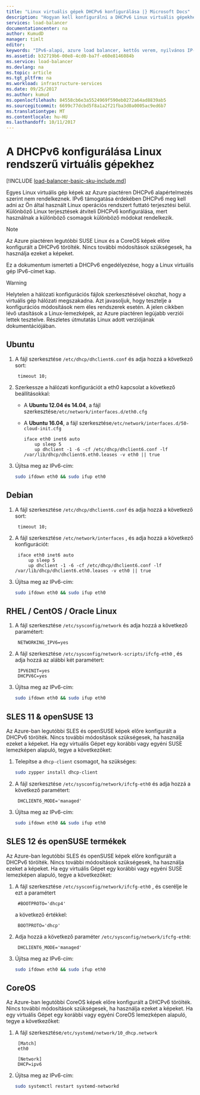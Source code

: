 ```yaml
---
title: "Linux virtuális gépek DHCPv6 konfigurálása |} Microsoft Docs"
description: "Hogyan kell konfigurálni a DHCPv6 Linux virtuális gépekhez."
services: load-balancer
documentationcenter: na
author: KumudD
manager: timlt
editor: 
keywords: "IPv6-alapú, azure load balancer, kettős verem, nyilvános IP-cím, natív ipv6, mobil, iot"
ms.assetid: b32719b6-00e8-4cd0-ba7f-e60e8146084b
ms.service: load-balancer
ms.devlang: na
ms.topic: article
ms.tgt_pltfrm: na
ms.workload: infrastructure-services
ms.date: 09/25/2017
ms.author: kumud
ms.openlocfilehash: 84558cb6e3a5524969f590eb0272a64ad8839ab5
ms.sourcegitcommit: 6699c77dcbd5f8a1a2f21fba3d0a0005ac9ed6b7
ms.translationtype: MT
ms.contentlocale: hu-HU
ms.lasthandoff: 10/11/2017
---
```

# <a name="configuring-dhcpv6-for-linux-vms"></a>A DHCPv6 konfigurálása Linux rendszerű virtuális gépekhez

[!INCLUDE [load-balancer-basic-sku-include.md](../../includes/load-balancer-basic-sku-include.md)]

Egyes Linux virtuális gép képek az Azure piactéren DHCPv6 alapértelmezés szerint nem rendelkeznek. IPv6 támogatása érdekében DHCPv6 meg kell adni az Ön által használt Linux operációs rendszert futtató terjesztési belül. Különböző Linux terjesztések átviteli DHCPv6 konfigurálása, mert használnak a különböző csomagok különböző módokat rendelkezik.

> [!NOTE]
> Az Azure piactéren legutóbbi SUSE Linux és a CoreOS képek előre konfigurált a DHCPv6 törölték. Nincs további módosítások szükségesek, ha használja ezeket a képeket.

Ez a dokumentum ismerteti a DHCPv6 engedélyezése, hogy a Linux virtuális gép IPv6-címet kap.

> [!WARNING]
> Helytelen a hálózati konfigurációs fájlok szerkesztésével okozhat, hogy a virtuális gép hálózati megszakadna. Azt javasoljuk, hogy tesztelje a konfigurációs módosítások nem éles rendszerek esetén. A jelen cikkben lévő utasítások a Linux-lemezképek, az Azure piactéren legújabb verziói lettek tesztelve. Részletes útmutatás Linux adott verziójának dokumentációjában.

## <a name="ubuntu"></a>Ubuntu

1. A fájl szerkesztése `/etc/dhcp/dhclient6.conf` és adja hozzá a következő sort:

        timeout 10;

2. Szerkessze a hálózati konfigurációt a eth0 kapcsolat a következő beállításokkal:

   * A **Ubuntu 12.04 és 14.04**, a fájl szerkesztése`/etc/network/interfaces.d/eth0.cfg`
   * A **Ubuntu 16.04**, a fájl szerkesztése`/etc/network/interfaces.d/50-cloud-init.cfg`

         iface eth0 inet6 auto
             up sleep 5
             up dhclient -1 -6 -cf /etc/dhcp/dhclient6.conf -lf /var/lib/dhcp/dhclient6.eth0.leases -v eth0 || true

3. Újítsa meg az IPv6-cím:

    ```bash
    sudo ifdown eth0 && sudo ifup eth0
    ```

## <a name="debian"></a>Debian

1. A fájl szerkesztése `/etc/dhcp/dhclient6.conf` és adja hozzá a következő sort:

        timeout 10;

2. A fájl szerkesztése `/etc/network/interfaces` , és adja hozzá a következő konfigurációt:

        iface eth0 inet6 auto
            up sleep 5
            up dhclient -1 -6 -cf /etc/dhcp/dhclient6.conf -lf /var/lib/dhcp/dhclient6.eth0.leases -v eth0 || true

3. Újítsa meg az IPv6-cím:

    ```bash
    sudo ifdown eth0 && sudo ifup eth0
    ```

## <a name="rhel--centos--oracle-linux"></a>RHEL / CentOS / Oracle Linux

1. A fájl szerkesztése `/etc/sysconfig/network` és adja hozzá a következő paramétert:

        NETWORKING_IPV6=yes

2. A fájl szerkesztése `/etc/sysconfig/network-scripts/ifcfg-eth0` , és adja hozzá az alábbi két paramétert:

        IPV6INIT=yes
        DHCPV6C=yes

3. Újítsa meg az IPv6-cím:

    ```bash
    sudo ifdown eth0 && sudo ifup eth0
    ```

## <a name="sles-11--opensuse-13"></a>SLES 11 & openSUSE 13

Az Azure-ban legutóbbi SLES és openSUSE képek előre konfigurált a DHCPv6 törölték. Nincs további módosítások szükségesek, ha használja ezeket a képeket. Ha egy virtuális Gépet egy korábbi vagy egyéni SUSE lemezképen alapuló, tegye a következőket:

1. Telepítse a `dhcp-client` csomagot, ha szükséges:

    ```bash
    sudo zypper install dhcp-client
    ```

2. A fájl szerkesztése `/etc/sysconfig/network/ifcfg-eth0` és adja hozzá a következő paramétert:

        DHCLIENT6_MODE='managed'

3. Újítsa meg az IPv6-cím:

    ```bash
    sudo ifdown eth0 && sudo ifup eth0
    ```

## <a name="sles-12-and-opensuse-leap"></a>SLES 12 és openSUSE termékek

Az Azure-ban legutóbbi SLES és openSUSE képek előre konfigurált a DHCPv6 törölték. Nincs további módosítások szükségesek, ha használja ezeket a képeket. Ha egy virtuális Gépet egy korábbi vagy egyéni SUSE lemezképen alapuló, tegye a következőket:

1. A fájl szerkesztése `/etc/sysconfig/network/ifcfg-eth0` , és cserélje le ezt a paramétert

        #BOOTPROTO='dhcp4'

    a következő értékkel:

        BOOTPROTO='dhcp'

2. Adja hozzá a következő paraméter `/etc/sysconfig/network/ifcfg-eth0`:

        DHCLIENT6_MODE='managed'

3. Újítsa meg az IPv6-cím:

    ```bash
    sudo ifdown eth0 && sudo ifup eth0
    ```

## <a name="coreos"></a>CoreOS

Az Azure-ban legutóbbi CoreOS képek előre konfigurált a DHCPv6 törölték. Nincs további módosítások szükségesek, ha használja ezeket a képeket. Ha egy virtuális Gépet egy korábbi vagy egyéni CoreOS lemezképen alapuló, tegye a következőket:

1. A fájl szerkesztése`/etc/systemd/network/10_dhcp.network`

        [Match]
        eth0

        [Network]
        DHCP=ipv6

2. Újítsa meg az IPv6-cím:

    ```bash
    sudo systemctl restart systemd-networkd
    ```
